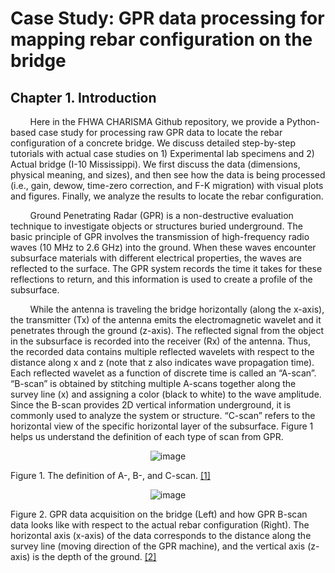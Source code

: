 # Case Study: GPR data processing for mapping rebar configuration on the bridge

## Chapter 1. Introduction

&nbsp;&nbsp;&nbsp;&nbsp;&nbsp;&nbsp;&nbsp;&nbsp;Here in the FHWA CHARISMA Github repository, we provide a Python-based case study for processing raw GPR data to locate the rebar configuration of a concrete bridge. We discuss detailed step-by-step tutorials with actual case studies on 1) Experimental lab specimens and 2) Actual bridge (I-10 Mississippi). We first discuss the data (dimensions, physical meaning, and sizes), and then see how the data is being processed (i.e., gain, dewow, time-zero correction, and F-K migration) with visual plots and figures. Finally, we analyze the results to locate the rebar configuration.

&nbsp;&nbsp;&nbsp;&nbsp;&nbsp;&nbsp;&nbsp;&nbsp;Ground Penetrating Radar (GPR) is a non-destructive evaluation technique to investigate objects or structures buried underground. The basic principle of GPR involves the transmission of high-frequency radio waves (10 MHz to 2.6 GHz) into the ground. When these waves encounter subsurface materials with different electrical properties, the waves are reflected to the surface. The GPR system records the time it takes for these reflections to return, and this information is used to create a profile of the subsurface.

&nbsp;&nbsp;&nbsp;&nbsp;&nbsp;&nbsp;&nbsp;&nbsp;While the antenna is traveling the bridge horizontally (along the x-axis), the transmitter (Tx) of the antenna emits the electromagnetic wavelet and it penetrates through the ground (z-axis). The reflected signal from the object in the subsurface is recorded into the receiver (Rx) of the antenna. Thus, the recorded data contains multiple reflected wavelets with respect to the distance along x and z (note that z also indicates wave propagation time). Each reflected wavelet as a function of discrete time is called an “A-scan”. “B-scan” is obtained by stitching multiple A-scans together along the survey line (x) and assigning a color (black to white) to the wave amplitude. Since the B-scan provides 2D vertical information underground, it is commonly used to analyze the system or structure. “C-scan” refers to the horizontal view of the specific horizontal layer of the subsurface. Figure 1 helps us understand the definition of each type of scan from GPR.

<p align="center">
  <img src="https://github.com/SteveYangFHWA/GPR-test/assets/154262555/945457f6-3e45-46c8-8921-59d08ed28bdd" alt="image">
</p>

Figure 1. The definition of A-, B-, and C-scan. <a href="https://doi.org/10.1515/jag-2020-0004">[1]</a>



<p align="center">
  <img src="https://github.com/SteveYangFHWA/GPR-test/assets/154262555/2b3f8c0a-64dd-421f-a4e7-9340ef3bd8da" alt="image">
</p>

Figure 2. GPR data acquisition on the bridge (Left) and how GPR B-scan data looks like with respect to the actual rebar configuration (Right). The horizontal axis (x-axis) of the data corresponds to the distance along the survey line (moving direction of the GPR machine), and the vertical axis (z-axis) is the depth of the ground.  <a href="https://infotechnology.fhwa.dot.gov/bridge/">[2]</a>


